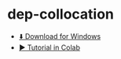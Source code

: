 # dep-collocation
- [⬇️ Download for Windows](https://nuss.nagoya-u.ac.jp/s/jBtJswtLKKPPbaT)  
- [▶️ Tutorial in Colab](https://colab.research.google.com/drive/1QOSeA1pREtLqg-qfYk7I-9tdQ1BoAlQH?usp=sharing)
